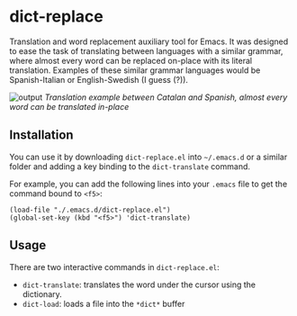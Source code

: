 # dict-replace
Translation and word replacement auxiliary tool for Emacs. It was designed to ease the task of translating between languages with a similar grammar, where almost every word can be replaced on-place with its literal translation. Examples of these similar grammar languages would be Spanish-Italian or English-Swedish (I guess (?)).

![output](https://cloud.githubusercontent.com/assets/5337877/16708704/c135c06e-45fc-11e6-9f96-9b60e3d938c7.gif)
*Translation example between Catalan and Spanish, almost every word can be translated in-place* 

## Installation

You can use it by downloading `dict-replace.el` into `~/.emacs.d` or a similar folder and adding a key binding to the `dict-translate` command.

For example, you can add the following lines into your `.emacs` file to get the command bound to `<f5>`:
```
(load-file "./.emacs.d/dict-replace.el")
(global-set-key (kbd "<f5>") 'dict-translate)
```

## Usage

There are two interactive commands in `dict-replace.el`:

 * `dict-translate`: translates the word under the cursor using the dictionary.
 * `dict-load`: loads a file into the `*dict*` buffer
